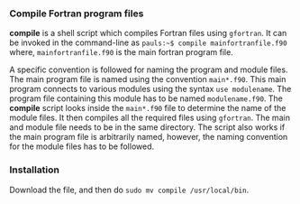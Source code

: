 ### Compile Fortran program files

**compile** is a shell script which compiles Fortran files using `gfortran`. It can be invoked in the command-line as
`pauls:~$ compile mainfortranfile.f90`
where, `mainfortranfile.f90` is the main fortran program file.

A specific convention is followed for naming the program and module files. The main program file is named using the convention `main*.f90`. This main program connects to various modules using the syntax `use modulename`. The program file containing this module has to be named `modulename.f90`. The **compile** script looks inside the `main*.f90` file to determine the name of the module files. It then compiles all the required files using `gfortran`. The main and module file needs to be in the same directory. The script also works if the main program file is arbitrarily named, however, the naming convention for the module files has to be followed.

### Installation

Download the file, and then do `sudo mv compile /usr/local/bin`.
